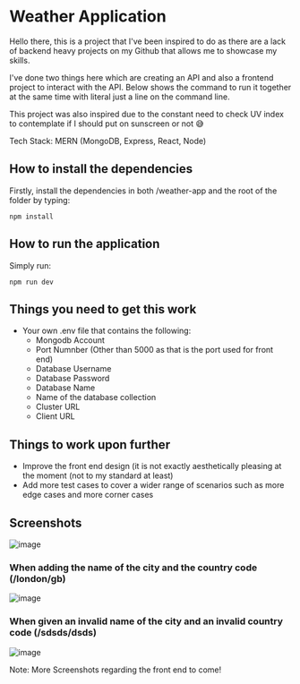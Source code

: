 # Weather Application

Hello there, this is a project that I've been inspired to do as there are a lack of backend heavy projects on my Github that allows me to showcase my skills.

I've done two things here which are creating an API and also a frontend project to interact with the API. Below shows the command to run it together at the same time with literal just a line on the command line.

This project was also inspired due to the constant need to check UV index to contemplate if I should put on sunscreen or not :sweat_smile:

Tech Stack: MERN (MongoDB, Express, React, Node)

## How to install the dependencies

Firstly, install the dependencies in both /weather-app and the root of the folder by typing:

`npm install`

## How to run the application

Simply run:

`npm run dev`

## Things you need to get this work

- Your own .env file that contains the following:
  - Mongodb Account
  - Port Numnber (Other than 5000 as that is the port used for front end)
  - Database Username
  - Database Password
  - Database Name
  - Name of the database collection
  - Cluster URL
  - Client URL

## Things to work upon further

- Improve the front end design (it is not exactly aesthetically pleasing at the moment (not to my standard at least)
- Add more test cases to cover a wider range of scenarios such as more edge cases and more corner cases

## Screenshots
![image](https://user-images.githubusercontent.com/100106305/222348780-37d30f8b-0f5e-4061-8e64-87c486aac1fd.png)

### When adding the name of the city and the country code (/london/gb)
![image](https://user-images.githubusercontent.com/100106305/222349089-ebbffb62-a26c-4bae-85f3-8ebc80770461.png)

### When given an invalid name of the city and an invalid country code (/sdsds/dsds)
![image](https://user-images.githubusercontent.com/100106305/222349326-7f077874-22dd-4715-aee1-bb2633f24b3d.png)


Note: More Screenshots regarding the front end to come!


